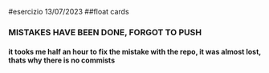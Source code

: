 #esercizio 13/07/2023
##float cards
### MISTAKES HAVE BEEN DONE, FORGOT TO PUSH
#### it tooks me half an hour to fix the mistake with the repo, it was almost lost, thats why there is no commists
